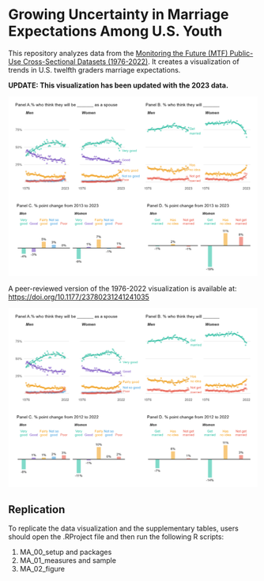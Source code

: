# Growing Uncertainty in Marriage Expectations Among U.S. Youth

This repository analyzes data from the [Monitoring the Future (MTF) Public-Use Cross-Sectional Datasets (1976-2022)](https://www.icpsr.umich.edu/web/ICPSR/series/35). It creates a visualization of trends in U.S. twelfth graders marriage expectations.

**UPDATE: This visualization has been updated with the 2023 data.**

![Figure of U.S. twelfth graders marriage expectations](https://github.com/jrpepin/MTF_Marriage/blob/main/marfig_updated.png)

A peer-reviewed version of the 1976-2022 visualization is available at: <https://doi.org/10.1177/23780231241241035>

![Figure of U.S. twelfth graders marriage expectations](https://github.com/jrpepin/MTF_Marriage/blob/main/marfig.png)

<p>

## Replication

To replicate the data visualization and the supplementary tables, users should open the .RProject file and then run the following R scripts:

1.  MA_00_setup and packages
2.  MA_01_measures and sample
3.  MA_02_figure
